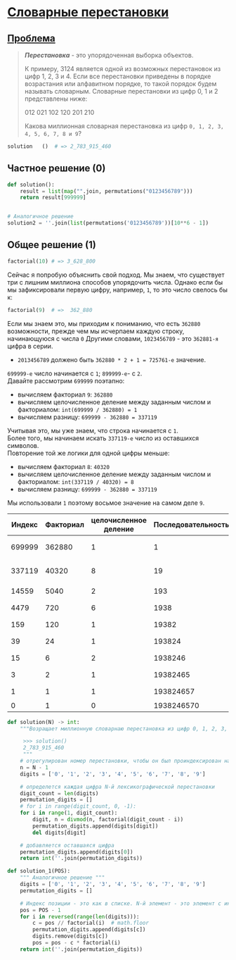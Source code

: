 # [Словарные перестановки](TODO)

## [Проблема](https://euler.jakumo.org/problems/view/24.html)


> ***Перестановка*** - это упорядоченная выборка объектов. 
> 
> К примеру, 3124 является одной из возможных перестановок из цифр 1, 2, 3 и 4. 
> Если все перестановки приведены в порядке возрастания или алфавитном порядке, то такой порядок будем называть словарным.
>  Словарные перестановки из цифр 0, 1 и 2 представлены ниже:
> 
> 012   021   102   120   201   210
> 
> Какова миллионная словарная перестановка из цифр `0, 1, 2, 3, 4, 5, 6, 7, 8 и 9`?

``` python
solution   ()  # => 2_783_915_460
```

## Частное решение (0)
```python
def solution():
    result = list(map("".join, permutations("0123456789")))
    return result[999999]


# Аналогичное решение
solution2 = ''.join(list(permutations('0123456789'))[10**6 - 1])
```

## Общее решение (1)

```python
factorial(10) # => 3_628_800
```
Сейчас я попробую объяснить свой подход. Мы знаем, что существует три с лишним миллиона способов упорядочить числа.
Однако если бы мы зафиксировали первую цифру, например, `1`, то это число свелось бы к:

```python
factorial(9)  # =>  362_880
```
Если мы знаем это, мы приходим к пониманию, что есть `362880` возможности, прежде чем мы исчерпаем каждую строку, начинающуюся с числа `0`
Другими словами, `1023456789` - это `362881-я ` цифра в серии.


- `2013456789` должено быть `362880 * 2 + 1 = 725761-е` значение.

`699999-е` число начинается с `1`; `899999-е`- с `2`.
<br>Давайте рассмотрим `699999` поэтапно:
- вычисляем факториал `9`: `362880`
- вычисляем целочисленное деление между заданным числом и факториалом: `int(699999 / 362880) = 1`
- вычисляем разницу: `699999 - 362880 = 337119` 

Учитывая это, мы уже знаем, что строка начинается с `1`. 
<br>Более того, мы начинаем искать `337119-е` число из оставшихся символов.
<br>Повторение той же логики для одной цифры меньше:
- вычисляем факториал `8`: `40320`
- вычисляем целочисленное деление между заданным числом и факториалом: `int(337119 / 40320) = 8`
- вычисляем разницу: `699999 - 362880 = 337119` 

Мы использовали `1`  поэтому восьмое значение на самом деле `9`.


Индекс  | Факториал|целочисленное деление| Последовательность|	Оставшиеся|	Разница      |
| ------ | --------- | ---------------- | ---------- | --------- | --------------------- |
| 699999 | 362880    | 1                | 1          | 023456789 | `699999 - 362880 * 1` |
| 337119 | 40320     | 8                | 19         | 02345678  | `337119 - 40320 * 8`  |
| 14559  | 5040      | 2                | 193        | 0245678   | `14559 - 5040 * 2`    |
| 4479   | 720       | 6                | 1938       | 024567    | `4479 - 720 * 6`      |
| 159    | 120       | 1                | 19382      | 04567     | `159 - 120 * 1`       |
| 39     | 24        | 1                | 193824     | 0567      | `39 - 24 * 1`         |
| 15     | 6         | 2                | 1938246    | 057       | `15 - 6 * 2`          |
| 3      | 2         | 1                | 19382465   | 07        | `3 - 2 * 1`           |
| 1      | 1         | 1                | 193824657  | 0         | `1 - 1 * 1`           |
| 0      | 1         | 0                | 1938246570 |           | `0`                   |


```python
def solution(N) -> int:
    """Возращает миллионную словарнаю перестановка из цифр 0, 1, 2, 3, 4, 5, 6, 7, 8 и 9.

     >>> solution()
     2_783_915_460
     """
    # отрегулирован номер перестановки, чтобы он был проиндексирован на ноль
    n = N - 1
    digits = ['0', '1', '2', '3', '4', '5', '6', '7', '8', '9']

    # определется каждая цифра N-й лексикографической перестановки
    digit_count = len(digits)
    permutation_digits = []
    # for i in range(digit_count, 0, -1):
    for i in range(1, digit_count):
        digit, n = divmod(n, factorial(digit_count - i))
        permutation_digits.append(digits[digit])
        del digits[digit]

    # добавляется оставшаяся цифра
    permutation_digits.append(digits[0])
    return int(''.join(permutation_digits))

def solution_1(POS):
    """ Аналогичное решение """
    digits = ['0', '1', '2', '3', '4', '5', '6', '7', '8', '9']
    permutation_digits = []

    # Индекс позиции - это как в списке. N-й элемент - это элемент с индексом n-1
    pos = POS - 1
    for i in reversed(range(len(digits))):
        c = pos // factorial(i)  # math.floor
        permutation_digits.append(digits[c])
        digits.remove(digits[c])
        pos = pos - c * factorial(i)
    return int(''.join(permutation_digits))

```


